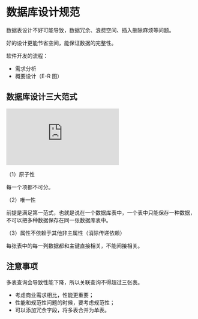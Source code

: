 # 数据库设计规范

数据表设计不好可能导致，数据冗余、浪费空间、插入删除麻烦等问题。

好的设计更能节省空间，能保证数据的完整性。

软件开发的流程：

- 需求分析
- 概要设计（E-R 图）

## 数据库设计三大范式

![三大范式](https://www.cnblogs.com/wsg25/p/9615100.html)

（1）原子性

每一个项都不可分。

（2）唯一性

前提是满足第一范式，也就是说在一个数据库表中，一个表中只能保存一种数据，不可以把多种数据保存在同一张数据库表中。

（3）属性不依赖于其他非主属性（消除传递依赖）

每张表中的每一列数据都和主键直接相关，不能间接相关。

## 注意事项

多表查询会导致性能下降，所以关联查询不得超过三张表。

- 考虑商业需求相比，性能更重要；
- 性能和规范性问题的时候，要考虑规范性；
- 可以添加冗余字段，将多表合并为单表。